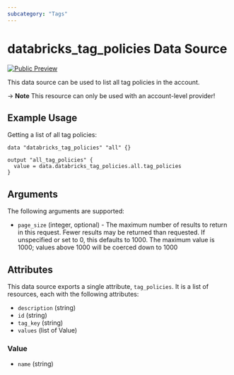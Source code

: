 ```yaml
---
subcategory: "Tags"
---
```

# databricks_tag_policies Data Source
[![Public Preview](https://img.shields.io/badge/Release_Stage-Public_Preview-yellowgreen)](https://docs.databricks.com/aws/en/release-notes/release-types)

This data source can be used to list all tag policies in the account.

-> **Note** This resource can only be used with an account-level provider!

## Example Usage
Getting a list of all tag policies:

```hcl
data "databricks_tag_policies" "all" {}

output "all_tag_policies" {
  value = data.databricks_tag_policies.all.tag_policies
}
```

## Arguments
The following arguments are supported:
* `page_size` (integer, optional) - The maximum number of results to return in this request. Fewer results may be returned than requested. If
  unspecified or set to 0, this defaults to 1000. The maximum value is 1000; values above 1000 will be coerced down
  to 1000


## Attributes
This data source exports a single attribute, `tag_policies`. It is a list of resources, each with the following attributes:
* `description` (string)
* `id` (string)
* `tag_key` (string)
* `values` (list of Value)

### Value
* `name` (string)
